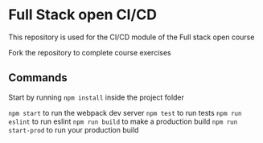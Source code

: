 # Full Stack open CI/CD

This repository is used for the CI/CD module of the Full stack open course

Fork the repository to complete course exercises

## Commands



Start by running `npm install` inside the project folder

`npm start` to run the webpack dev server
`npm test` to run tests
`npm run eslint` to run eslint
`npm run build` to make a production build
`npm run start-prod` to run your production build
